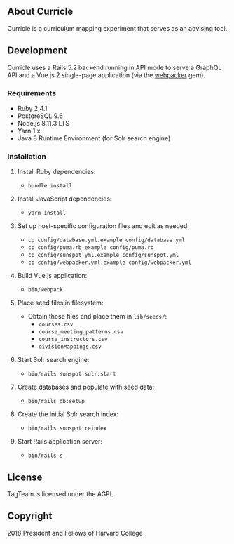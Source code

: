## About Curricle

Curricle is a curriculum mapping experiment that serves as an advising tool.

## Development

Curricle uses a Rails 5.2 backend running in API mode to serve a GraphQL API and a Vue.js 2 single-page application (via the [webpacker](https://github.com/rails/webpacker) gem).

### Requirements
* Ruby 2.4.1
* PostgreSQL 9.6
* Node.js 8.11.3 LTS
* Yarn 1.x
* Java 8 Runtime Environment (for Solr search engine)

### Installation
1. Install Ruby dependencies:
    * `bundle install`

1. Install JavaScript dependencies:
    * `yarn install`

1. Set up host-specific configuration files and edit as needed:
    * `cp config/database.yml.example config/database.yml`
    * `cp config/puma.rb.example config/puma.rb`
    * `cp config/sunspot.yml.example config/sunspot.yml`
    * `cp config/webpacker.yml.example config/webpacker.yml`

1. Build Vue.js application:
    * `bin/webpack`

1. Place seed files in filesystem:
   * Obtain these files and place them in `lib/seeds/`:
      * `courses.csv`
      * `course_meeting_patterns.csv`
      * `course_instructors.csv`
      * `divisionMappings.csv`

1. Start Solr search engine:
   * `bin/rails sunspot:solr:start`

1. Create databases and populate with seed data:
    * `bin/rails db:setup`
    
1. Create the initial Solr search index:
    * `bin/rails sunspot:reindex`

1. Start Rails application server:
    * `bin/rails s`

## License

TagTeam is licensed under the AGPL

## Copyright

2018 President and Fellows of Harvard College
